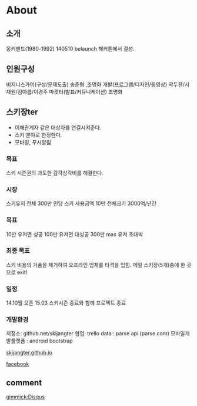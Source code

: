 About
=====

소개
----------
몽키밴드(1980-1992)
140510 belaunch 해커톤에서 결성.

인원구성 
----------
비지니스가이(구상/문제도출) 송준협 ,조명화
개발(프로그램/디자인/동영상) 곽두환/서재원/김아름/이경주
마켓터(발표/커뮤니케이션) 조명화

스키장ter
----------
- 이해관계자 같은 대상자를 연결시켜준다.
- 스키 분야로 한정한다.
- 모바일, 푸시알림 

### 목표
스키 시즌권의 과도한 감각상각비를 해결한다.

### 시장
스키유저 전체 300만 
인당 스키 사용금액 10만
전체크기 3000억/년간

### 목표 
10만 유저면 성공
100만 유저면 대성공
300만 max 유저 초대박

### 최종 목표
스키 비용의 거품을 제거하여 오프라인 업체를 타격을 입힘.
메일 스키장(5개)중에 한 곳으로 exit!

### 일정 
14.10월 오픈
15.03 스키시즌 종료와 함께 프로젝트 종료

### 개발환경
저정소: github.net/skijangter
협업: trello
data : parse api (parse.com)
모바일개발플렛폼 :  android bootstrap



[skijangter.github.io][skijangter]

[facebook][facebook]

[skijangter]: http://skijangter.github.io

[facebook]: https://www.facebook.com/groups/679419948759796/

comment
--------

[gimmick:Disqus](skijangter)

